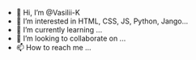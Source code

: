 - 👋 Hi, I’m @Vasilii-K
- 👀 I’m interested in HTML, CSS, JS, Python, Jango...
- 🌱 I’m currently learning ...
- 💞️ I’m looking to collaborate on ...
- 📫 How to reach me ...

<!---
Vasilii-K/Vasilii-K is a ✨ special ✨ repository because its `README.md` (this file) appears on your GitHub profile.
You can click the Preview link to take a look at your changes.
--->
